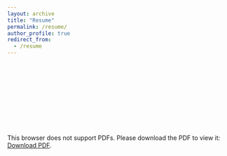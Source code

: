 ```yaml
---
layout: archive
title: "Resume"
permalink: /resume/
author_profile: true
redirect_from:
  - /resume
---
```

<object data="https://anthonygalczak.com/files/Anthony_Galczak_Resume_2025_1.pdf" type="application/pdf" width="700px" height="700px">
    <embed src="https://anthonygalczak.com/files/Anthony_Galczak_Resume_2025_1.pdf">
        <p>This browser does not support PDFs. Please download the PDF to view it: <a href="https://anthonygalczak.com/files/Anthony_Galczak_Resume_2025_1.pdf">Download PDF</a>.</p>
    </embed>
</object>